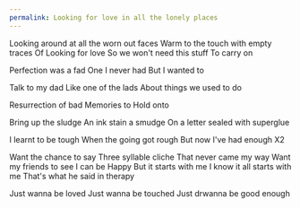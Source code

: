 ```yaml
---
permalink: Looking for love in all the lonely places
---
```

Looking around at all the worn out faces 
Warm to the touch with empty traces 
Of 
Looking for love 
So we won't need this stuff 
To carry on 

Perfection was a fad 
One I never had 
But I wanted to 

Talk to my dad 
Like one of the lads 
About things we used to do 

Resurrection of bad 
Memories to 
Hold onto 

Bring up the sludge 
An ink stain a smudge 
On a letter sealed with superglue 

I learnt to be tough 
When the going got rough 
But now I've had enough 
X2 

Want the chance to say 
Three syllable cliche
That never came my way 
Want my friends to see 
I can be 
Happy 
But it starts with me 
I know it all starts with me 
That's what he said in therapy 

Just wanna be loved 
Just wanna be touched 
Just drwanna be good enough